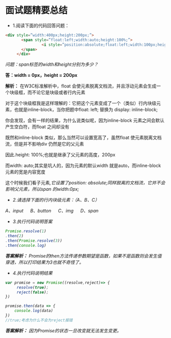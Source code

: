 # 面试题精要总结

- 1.阅读下面的代码回答问题：
```html
<div style=”width:400px;height:200px;”>
       <span style=”float:left;width:auto;height:100%;”>
                <i style=”position:absolute;float:left;width:100px;height:50px;”>hello</i>
       </span>
     </div>
```
*问题：span标签的width和height分别为多少？*

**答：width = 0px，height = 200px**

**解析：**  在W3C标准解析中，float 会使元素脱离文档流，并且浮动元素会生成一个块级框，而不论它是块级或者行内元素    

对于这个块级框我是这样理解的：它把这个元素变成了一个（类似）行内块级元素，也就是inline-block，当你把题中float: left; 替换为 display: inline-block;          

你会发现，会有一样的结果，为什么说类似呢，因为inline-block 元素之间会默认产生空白符，而float 之间却没有
       
既然和inline-block 类似，那么当然可以设置宽高了，虽然float 使元素脱离文档流，但是并不影响div 仍然是它的父元素

因此.height: 100%;也就是继承了父元素的高度，200px

而width: auto;其实是坑人的，因为元素的默认width 就是auto，而inline-block 元素的宽是内容宽度

这个时候我们看子元素<i>,它设置了position: absolute;同样脱离的文档流，它并不会影响父元素，所以span 的width:0px;

- 2.请选择下面的行内块级元素：（A、B、C）

A、input   &emsp;    B、button  &emsp;       C、img   &emsp;   D、span

- 3.执行代码说明答案

```javascript
Promise.resolve(1)
.then(2)
.then(Promise.resolve(3))
.then(console.log)
```
**答案解析：** Promise的then方法传递参数期望是函数，如果不是函数则会发生值穿透，所以打印结果为3也就不奇怪了。

- 4.执行代码说明结果

```javascript
var promise = new Promise((resolve,reject)=> {
     resolve(true);
     reject(false);
})

promise.then(data => {
    console.log(data)
})
//true;考虑为什么不会为reject报错
```

**答案解析：** 因为Promise的状态一旦改变就无法发生变更。
